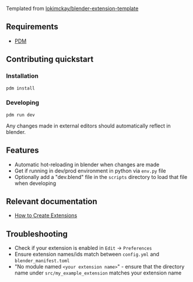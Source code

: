 Templated from [lokimckay/blender-extension-template](https://github.com/lokimckay/blender-extension-template)

## Requirements

- [PDM](https://pdm-project.org/en/latest/#installation)

## Contributing quickstart

### Installation

```shell
pdm install
```

### Developing

```
pdm run dev
```

Any changes made in external editors should automatically reflect in blender.

## Features

- Automatic hot-reloading in blender when changes are made
- Get if running in dev/prod environment in python via `env.py` file
- Optionally add a "dev.blend" file in the `scripts` directory to load that file when developing

## Relevant documentation

- [How to Create Extensions](https://docs.blender.org/manual/en/latest/advanced/extensions/getting_started.html)

## Troubleshooting

- Check if your extension is enabled in `Edit` -> `Preferences`
- Ensure extension names/ids match between `config.yml` and `blender_manifest.toml`
- "No module named `<your extension name>`" - ensure that the directory name under `src/my_example_extension` matches your extension name
